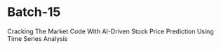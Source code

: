 # Batch-15
Cracking The Market Code With AI-Driven Stock Price  Prediction Using Time Series Analysis

